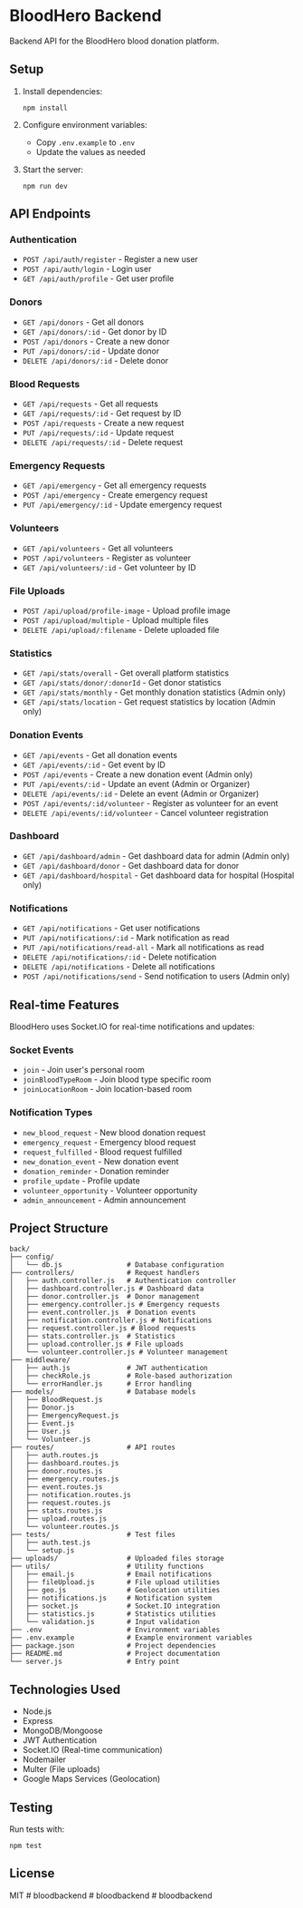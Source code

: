# BloodHero Backend

Backend API for the BloodHero blood donation platform.

## Setup

1. Install dependencies:
   ```
   npm install
   ```

2. Configure environment variables:
   - Copy `.env.example` to `.env`
   - Update the values as needed

3. Start the server:
   ```
   npm run dev
   ```

## API Endpoints

### Authentication
- `POST /api/auth/register` - Register a new user
- `POST /api/auth/login` - Login user
- `GET /api/auth/profile` - Get user profile

### Donors
- `GET /api/donors` - Get all donors
- `GET /api/donors/:id` - Get donor by ID
- `POST /api/donors` - Create a new donor
- `PUT /api/donors/:id` - Update donor
- `DELETE /api/donors/:id` - Delete donor

### Blood Requests
- `GET /api/requests` - Get all requests
- `GET /api/requests/:id` - Get request by ID
- `POST /api/requests` - Create a new request
- `PUT /api/requests/:id` - Update request
- `DELETE /api/requests/:id` - Delete request

### Emergency Requests
- `GET /api/emergency` - Get all emergency requests
- `POST /api/emergency` - Create emergency request
- `PUT /api/emergency/:id` - Update emergency request

### Volunteers
- `GET /api/volunteers` - Get all volunteers
- `POST /api/volunteers` - Register as volunteer
- `GET /api/volunteers/:id` - Get volunteer by ID

### File Uploads
- `POST /api/upload/profile-image` - Upload profile image
- `POST /api/upload/multiple` - Upload multiple files
- `DELETE /api/upload/:filename` - Delete uploaded file

### Statistics
- `GET /api/stats/overall` - Get overall platform statistics
- `GET /api/stats/donor/:donorId` - Get donor statistics
- `GET /api/stats/monthly` - Get monthly donation statistics (Admin only)
- `GET /api/stats/location` - Get request statistics by location (Admin only)

### Donation Events
- `GET /api/events` - Get all donation events
- `GET /api/events/:id` - Get event by ID
- `POST /api/events` - Create a new donation event (Admin only)
- `PUT /api/events/:id` - Update an event (Admin or Organizer)
- `DELETE /api/events/:id` - Delete an event (Admin or Organizer)
- `POST /api/events/:id/volunteer` - Register as volunteer for an event
- `DELETE /api/events/:id/volunteer` - Cancel volunteer registration

### Dashboard
- `GET /api/dashboard/admin` - Get dashboard data for admin (Admin only)
- `GET /api/dashboard/donor` - Get dashboard data for donor
- `GET /api/dashboard/hospital` - Get dashboard data for hospital (Hospital only)

### Notifications
- `GET /api/notifications` - Get user notifications
- `PUT /api/notifications/:id` - Mark notification as read
- `PUT /api/notifications/read-all` - Mark all notifications as read
- `DELETE /api/notifications/:id` - Delete notification
- `DELETE /api/notifications` - Delete all notifications
- `POST /api/notifications/send` - Send notification to users (Admin only)

## Real-time Features

BloodHero uses Socket.IO for real-time notifications and updates:

### Socket Events
- `join` - Join user's personal room
- `joinBloodTypeRoom` - Join blood type specific room
- `joinLocationRoom` - Join location-based room

### Notification Types
- `new_blood_request` - New blood donation request
- `emergency_request` - Emergency blood request
- `request_fulfilled` - Blood request fulfilled
- `new_donation_event` - New donation event
- `donation_reminder` - Donation reminder
- `profile_update` - Profile update
- `volunteer_opportunity` - Volunteer opportunity
- `admin_announcement` - Admin announcement

## Project Structure

```
back/
├── config/
│   └── db.js                # Database configuration
├── controllers/             # Request handlers
│   ├── auth.controller.js   # Authentication controller
│   ├── dashboard.controller.js # Dashboard data
│   ├── donor.controller.js  # Donor management
│   ├── emergency.controller.js # Emergency requests
│   ├── event.controller.js  # Donation events
│   ├── notification.controller.js # Notifications
│   ├── request.controller.js # Blood requests
│   ├── stats.controller.js  # Statistics
│   ├── upload.controller.js # File uploads
│   └── volunteer.controller.js # Volunteer management
├── middleware/
│   ├── auth.js              # JWT authentication
│   ├── checkRole.js         # Role-based authorization
│   └── errorHandler.js      # Error handling
├── models/                  # Database models
│   ├── BloodRequest.js
│   ├── Donor.js
│   ├── EmergencyRequest.js
│   ├── Event.js
│   ├── User.js
│   └── Volunteer.js
├── routes/                  # API routes
│   ├── auth.routes.js
│   ├── dashboard.routes.js
│   ├── donor.routes.js
│   ├── emergency.routes.js
│   ├── event.routes.js
│   ├── notification.routes.js
│   ├── request.routes.js
│   ├── stats.routes.js
│   ├── upload.routes.js
│   └── volunteer.routes.js
├── tests/                   # Test files
│   ├── auth.test.js
│   └── setup.js
├── uploads/                 # Uploaded files storage
├── utils/                   # Utility functions
│   ├── email.js             # Email notifications
│   ├── fileUpload.js        # File upload utilities
│   ├── geo.js               # Geolocation utilities
│   ├── notifications.js     # Notification system
│   ├── socket.js            # Socket.IO integration
│   ├── statistics.js        # Statistics utilities
│   └── validation.js        # Input validation
├── .env                     # Environment variables
├── .env.example             # Example environment variables
├── package.json             # Project dependencies
├── README.md                # Project documentation
└── server.js                # Entry point
```

## Technologies Used
- Node.js
- Express
- MongoDB/Mongoose
- JWT Authentication
- Socket.IO (Real-time communication)
- Nodemailer
- Multer (File uploads)
- Google Maps Services (Geolocation)

## Testing
Run tests with:
```
npm test
```

## License
MIT
#   b l o o d b a c k e n d  
 #   b l o o d b a c k e n d  
 #   b l o o d b a c k e n d  
 